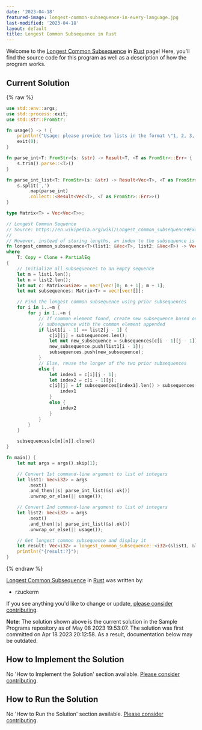 ```yaml
---
date: '2023-04-18'
featured-image: longest-common-subsequence-in-every-language.jpg
last-modified: '2023-04-18'
layout: default
title: Longest Common Subsequence in Rust
---
```


Welcome to the [Longest Common Subsequence](https://sampleprograms.io/projects/longest-common-subsequence) in [Rust](https://sampleprograms.io/languages/rust) page! Here, you'll find the source code for this program as well as a description of how the program works.

## Current Solution

{% raw %}

```rust
use std::env::args;
use std::process::exit;
use std::str::FromStr;

fn usage() -> ! {
    println!("Usage: please provide two lists in the format \"1, 2, 3, 4, 5\"");
    exit(0);
}

fn parse_int<T: FromStr>(s: &str) -> Result<T, <T as FromStr>::Err> {
    s.trim().parse::<T>()
}

fn parse_int_list<T: FromStr>(s: &str) -> Result<Vec<T>, <T as FromStr>::Err> {
    s.split(',')
        .map(parse_int)
        .collect::<Result<Vec<T>, <T as FromStr>::Err>>()
}

type Matrix<T> = Vec<Vec<T>>;

// Longest Common Sequence
// Source: https://en.wikipedia.org/wiki/Longest_common_subsequence#Example_in_C#
//
// However, instead of storing lengths, an index to the subsequence is stored
fn longest_common_subsequence<T>(list1: &Vec<T>, list2: &Vec<T>) -> Vec<T> 
where
    T: Copy + Clone + PartialEq
{
    // Initialize all subsequences to an empty sequence
    let m = list1.len();
    let n = list2.len();
    let mut c: Matrix<usize> = vec![vec![0; n + 1]; m + 1];
    let mut subsequences: Matrix<T> = vec![vec![]];

    // Find the longest common subsequence using prior subsequences
    for i in 1..=m {
        for j in 1..=n {
            // If common element found, create new subsequence based on prior
            // subsequence with the common element appended
            if list1[i - 1] == list2[j - 1] {
                c[i][j] = subsequences.len();
                let mut new_subsequence = subsequences[c[i - 1][j - 1]].clone();
                new_subsequence.push(list1[i - 1]);
                subsequences.push(new_subsequence);
            }
            // Else, reuse the longer of the two prior subsequences
            else {
                let index1 = c[i][j - 1];
                let index2 = c[i - 1][j];
                c[i][j] = if subsequences[index1].len() > subsequences[index2].len() {
                    index1
                }
                else {
                    index2
                }
            }
        }
    }

    subsequences[c[m][n]].clone()
}

fn main() {
    let mut args = args().skip(1);

    // Convert 1st command-line argument to list of integers
    let list1: Vec<i32> = args
        .next()
        .and_then(|s| parse_int_list(&s).ok())
        .unwrap_or_else(|| usage());

    // Convert 2nd command-line argument to list of integers
    let list2: Vec<i32> = args
        .next()
        .and_then(|s| parse_int_list(&s).ok())
        .unwrap_or_else(|| usage());

    // Get longest common subsequence and display it
    let result: Vec<i32> = longest_common_subsequence::<i32>(&list1, &list2);
    println!("{result:?}");
}
```

{% endraw %}

[Longest Common Subsequence](https://sampleprograms.io/projects/longest-common-subsequence) in [Rust](https://sampleprograms.io/languages/rust) was written by:

- rzuckerm

If you see anything you'd like to change or update, [please consider contributing](https://github.com/TheRenegadeCoder/sample-programs).

**Note**: The solution shown above is the current solution in the Sample Programs repository as of May 08 2023 19:53:07. The solution was first committed on Apr 18 2023 20:12:58. As a result, documentation below may be outdated.

## How to Implement the Solution

No 'How to Implement the Solution' section available. [Please consider contributing](https://github.com/TheRenegadeCoder/sample-programs-website).

## How to Run the Solution

No 'How to Run the Solution' section available. [Please consider contributing](https://github.com/TheRenegadeCoder/sample-programs-website).